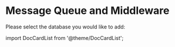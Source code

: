 # Message Queue and Middleware

 Please select the database you would like to add:

import DocCardList from '@theme/DocCardList';

<DocCardList />
